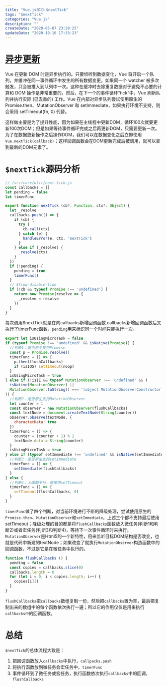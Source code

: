 ```yaml
---
title: "Vue.js学习-$nextTick"
tags: "$nextTick"
categories: "Vue.js"
description: ""
createDate: "2020-05-07 23:20:25"
updateDate: "2020-10-16 17:33:23"
---
```



# [异步更新]([https://cn.vuejs.org/v2/guide/reactivity.html#%E5%BC%82%E6%AD%A5%E6%9B%B4%E6%96%B0%E9%98%9F%E5%88%97](https://cn.vuejs.org/v2/guide/reactivity.html#%E5%BC%82%E6%AD%A5%E6%9B%B4%E6%96%B0%E9%98%9F%E5%88%97))

Vue 在更新 DOM 时是异步执行的。只要侦听到数据变化，Vue 将开启一个队列，并缓冲在同一事件循环中发生的所有数据变更。如果同一个 watcher 被多次触发，只会被推入到队列中一次。这种在缓冲时去除重复数据对于避免不必要的计算和 DOM 操作是非常重要的。然后，在下一个的事件循环“tick”中，Vue 刷新队列并执行实际 (已去重的) 工作。Vue 在内部对异步队列尝试使用原生的 Promise.then、MutationObserver 和 setImmediate，如果执行环境不支持，则会采用 setTimeout(fn, 0) 代替。

这样做主要是为了提升性能，因为如果在主线程中更新DOM，循环100次就要更新100次DOM；但是如果等待事件循环完成之后再更新DOM，只需要更新一次。为了在数据更新操作之后操作DOM，我们可以在数据变化之后立即使用`Vue.nextTick(callback)`；这样回调函数会在DOM更新完成后被调用，就可以拿到最新的DOM元素了。

# `$nextTick`源码分析

```js
// /src/core/util/next-tick.js
const callbacks = []
let pending = false
let timerFunc

export function nextTick (cb?: Function, ctx?: Object) {
  let _resolve
  callbacks.push(() => {
    if (cb) {
      try {
        cb.call(ctx)
      } catch (e) {
        handleError(e, ctx, 'nextTick')
      }
    } else if (_resolve) {
      _resolve(ctx)
    }
  })
  if (!pending) {
    pending = true
    timerFunc()
  }
  // $flow-disable-line
  if (!cb && typeof Promise !== 'undefined') {
    return new Promise(resolve => {
      _resolve = resolve
    })
  }
}
```
每次调用$nextTick就是在向callbacks新增回调函数.callbacks新增回调函数后又执行了timerFunc函数，`pending`用来标识同一个时间只能执行一次。
```js
export let isUsingMicroTask = false
if (typeof Promise !== 'undefined' && isNative(Promise)) {
  //判断1：是否原生支持Promise
  const p = Promise.resolve()
  timerFunc = () => {
    p.then(flushCallbacks)
    if (isIOS) setTimeout(noop)
  }
  isUsingMicroTask = true
} else if (!isIE && typeof MutationObserver !== 'undefined' && (
  isNative(MutationObserver) ||
  MutationObserver.toString() === '[object MutationObserverConstructor]'
)) {
  //判断2：是否原生支持MutationObserver
  let counter = 1
  const observer = new MutationObserver(flushCallbacks)
  const textNode = document.createTextNode(String(counter))
  observer.observe(textNode, {
    characterData: true
  })
  timerFunc = () => {
    counter = (counter + 1) % 2
    textNode.data = String(counter)
  }
  isUsingMicroTask = true
} else if (typeof setImmediate !== 'undefined' && isNative(setImmediate)) {
  //判断3：是否原生支持setImmediate
  timerFunc = () => {
    setImmediate(flushCallbacks)
  }
} else {
  //判断4：上面都不行，直接用setTimeout
  timerFunc = () => {
    setTimeout(flushCallbacks, 0)
  }
}
```
`timerFunc`做了四个判断，对当前环境进行不断的降级处理，尝试使用原生的`Promise.then`、`MutationObserver`和`setImmediate`，上述三个都不支持最后使用setTimeout；降级处理的目的都是将`flushCallbacks`函数放入微任务(判断1和判断2)或者宏任务(判断3和判断4)，等待下一次事件循环时来执行。`MutationObserver`是Html5的一个新特性，用来监听目标DOM结构是否改变，也就是代码中新建的textNode；如果改变了就执行`MutationObserver`构造函数中的回调函数，不过是它是在微任务中执行的。
```js
function flushCallbacks () {
  pending = false
  const copies = callbacks.slice(0)
  callbacks.length = 0
  for (let i = 0; i < copies.length; i++) {
    copies[i]()
  }
}
```
`flushCallbacks`把`callbacks`数组复制一份，然后把`callbacks`置为空，最后把复制出来的数组中的每个函数依次执行一遍；所以它的作用仅仅是用来执行`callbacks中`的回调函数。

# 总结

`$nextTick`的总体流程大致是：

1. 把回调函数放入`callbacks`中执行，`callpacks.push`
2. 将执行函数放到微任务会宏任务中，`timerFunc`
3. 事件循环到了微任务或宏任务，执行函数依次执行`callbacks`中的回调，`flushCallbacks`